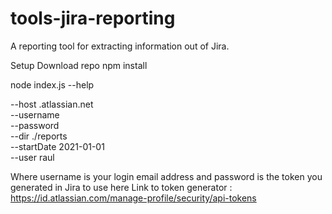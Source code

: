 # tools-jira-reporting
A reporting tool for extracting information out of Jira.

Setup
Download repo
npm install

node index.js --help

--host <your company name>.atlassian.net \
--username <your username> \
--password <your password> \
--dir ./reports \
--startDate 2021-01-01 \
--user raul

Where 
username is your login email address and
password is the token you generated in Jira to use here 
Link to token generator : https://id.atlassian.com/manage-profile/security/api-tokens




